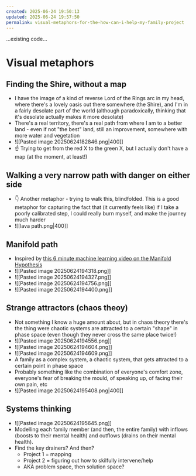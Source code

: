 ```yaml
---
created: 2025-06-24 19:50:13
updated: 2025-06-24 19:57:50
permalink: visual-metaphors-for-the-how-can-i-help-my-family-project
---
```


...existing code...
# Visual metaphors 
## Finding the Shire, without a map
- I have the image of a kind of reverse Lord of the Rings arc in my head, where there's a lovely oasis out there somewhere (the Shire), and I'm in a fairly desolate part of the world (although paradoxically, thinking that it's desolate actually makes it more desolate)
- There's a real territory, there's a real path from where I am to a better land - even if not "the best" land, still an improvement, somewhere with more water and vegetation
- ![[Pasted image 20250624182846.png|400]]
- ☝️ Trying to get from the red X to the green X, but I actually don't have a map (at the moment, at least!)
## Walking a very narrow path with danger on either side
- 👇 Another metaphor - trying to walk this, blindfolded. This is a good metaphor for capturing the fact that (it currently feels like) if I take a poorly calibrated step, I could really burn myself, and make the journey much harder
- ![[lava path.png|400]]
## Manifold path
- Inspired by [this 6 minute machine learning video on the Manifold Hypothesis](https://www.youtube.com/watch?v=BePQBWPnYuE)
- ![[Pasted image 20250624194318.png]]
- ![[Pasted image 20250624194327.png]]
- ![[Pasted image 20250624194756.png]] 
- ![[Pasted image 20250624194400.png]]
## Strange attractors (chaos theoy)
- Not something I know a huge amount about, but in chaos theory there's the thing were chaotic systems are attracted to a certain "shape" in phase space (even though they never cross the same place twice!)
- ![[Pasted image 20250624194556.png]]
- ![[Pasted image 20250624194604.png]]
- ![[Pasted image 20250624194609.png]]
- A family as a complex system, a chaotic system, that gets attracted to a certain point in phase space
- Probably something like the combination of everyone's comfort zone, everyone's fear of breaking the mould, of speaking up, of facing their own pain, etc
- ![[Pasted image 20250624195408.png|400]]
## Systems thinking
- ![[Pasted image 20250624195645.png]]
- Modelling each family member (and then, the entire family) with inflows (boosts to their mental health) and outflows (drains on their mental health).
- Find the key drainers? And then?
	- Project 1 = mapping 
	- Project 2 = figuring out how to skilfully intervene/help
	- AKA problem space, then solution space?